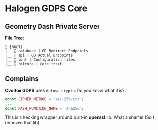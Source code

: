 # Halogen GDPS Core
## Geometry Dash Private Server
**File Tree:**
```
📁 [ROOT]
|__ 📁 database | GD Redirect Endpoints
|__ 📁 api | GD Actual Endpoints
|__ 📁 conf | Configuration files
|__ 📁 halcore | Core itsef
```

## Complains
**Cvolton GDPS** uses `defuse-crypto`. Do you know what it is?
```php
const CIPHER_METHOD = 'aes-256-ctr';
...
const HASH_FUNCTION_NAME = 'sha256';
```
This is a hecking wrapper around built-in **openssl** lib. What a shame! (So I removed that lib)